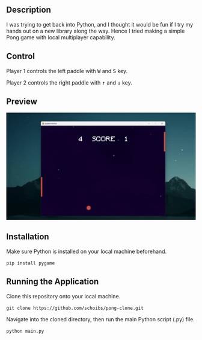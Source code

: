 ## Description

I was trying to get back into Python, and I thought it would be fun if I try my hands out on a new library along the way. Hence I tried making a simple Pong game with local multiplayer capability.

## Control

Player 1 controls the left paddle with <kbd>W</kbd> and <kbd>S</kbd> key.

Player 2 controls the right paddle with <kbd>&uarr;</kbd> and <kbd>&darr;</kbd> key.

## Preview

![alt text](readme/preview.gif "Preview")

## Installation

Make sure Python is installed on your local machine beforehand.

```
pip install pygame
```

## Running the Application

Clone this repository onto your local machine.

```
git clone https://github.com/schoibs/pong-clone.git
```

Navigate into the cloned directory, then run the main Python script (.py) file.

```
python main.py
```
